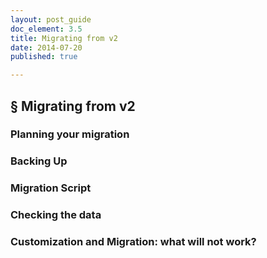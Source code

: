 ```yaml
---
layout: post_guide
doc_element: 3.5
title: Migrating from v2
date: 2014-07-20
published: true

---
```


## &sect; Migrating from v2

### Planning your  migration

### Backing Up

### Migration Script

### Checking the data

### Customization and Migration: what will not work?
